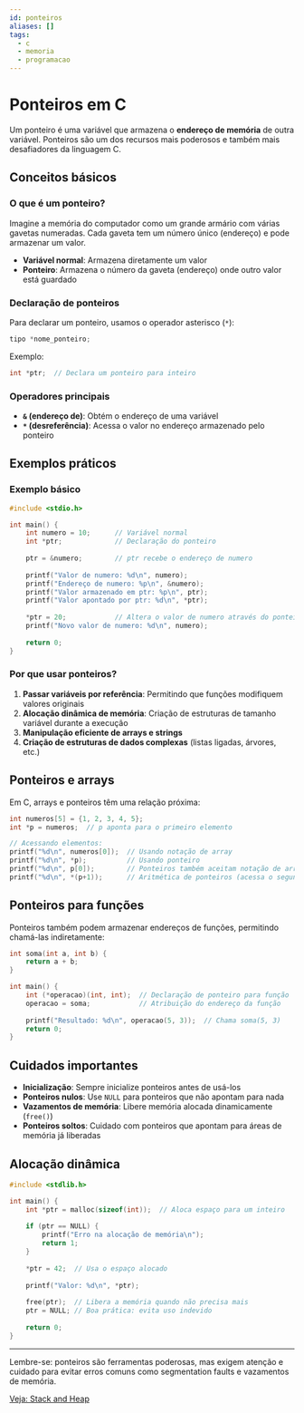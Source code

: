 ```yaml
---
id: ponteiros
aliases: []
tags:
  - c
  - memoria
  - programacao
---
```



# Ponteiros em C

Um ponteiro é uma variável que armazena o **endereço de memória** de outra variável. Ponteiros são um dos recursos mais poderosos e também mais desafiadores da linguagem C.

## Conceitos básicos

### O que é um ponteiro?

Imagine a memória do computador como um grande armário com várias gavetas numeradas. Cada gaveta tem um número único (endereço) e pode armazenar um valor.

- **Variável normal**: Armazena diretamente um valor
- **Ponteiro**: Armazena o número da gaveta (endereço) onde outro valor está guardado

### Declaração de ponteiros

Para declarar um ponteiro, usamos o operador asterisco (`*`):

```c
tipo *nome_ponteiro;
```

Exemplo:
```c
int *ptr;  // Declara um ponteiro para inteiro
```

### Operadores principais

- **`&` (endereço de)**: Obtém o endereço de uma variável
- **`*` (desreferência)**: Acessa o valor no endereço armazenado pelo ponteiro

## Exemplos práticos

### Exemplo básico

```c
#include <stdio.h>

int main() {
    int numero = 10;      // Variável normal
    int *ptr;             // Declaração do ponteiro
    
    ptr = &numero;        // ptr recebe o endereço de numero
    
    printf("Valor de numero: %d\n", numero);
    printf("Endereço de numero: %p\n", &numero);
    printf("Valor armazenado em ptr: %p\n", ptr);
    printf("Valor apontado por ptr: %d\n", *ptr);
    
    *ptr = 20;            // Altera o valor de numero através do ponteiro
    printf("Novo valor de numero: %d\n", numero);
    
    return 0;
}
```

### Por que usar ponteiros?

1. **Passar variáveis por referência**: Permitindo que funções modifiquem valores originais
2. **Alocação dinâmica de memória**: Criação de estruturas de tamanho variável durante a execução
3. **Manipulação eficiente de arrays e strings**
4. **Criação de estruturas de dados complexas** (listas ligadas, árvores, etc.)

## Ponteiros e arrays

Em C, arrays e ponteiros têm uma relação próxima:

```c
int numeros[5] = {1, 2, 3, 4, 5};
int *p = numeros;  // p aponta para o primeiro elemento

// Acessando elementos:
printf("%d\n", numeros[0]);  // Usando notação de array
printf("%d\n", *p);          // Usando ponteiro
printf("%d\n", p[0]);        // Ponteiros também aceitam notação de array
printf("%d\n", *(p+1));      // Aritmética de ponteiros (acessa o segundo elemento)
```

## Ponteiros para funções

Ponteiros também podem armazenar endereços de funções, permitindo chamá-las indiretamente:

```c
int soma(int a, int b) {
    return a + b;
}

int main() {
    int (*operacao)(int, int);  // Declaração de ponteiro para função
    operacao = soma;            // Atribuição do endereço da função
    
    printf("Resultado: %d\n", operacao(5, 3));  // Chama soma(5, 3)
    return 0;
}
```

## Cuidados importantes

- **Inicialização**: Sempre inicialize ponteiros antes de usá-los
- **Ponteiros nulos**: Use `NULL` para ponteiros que não apontam para nada
- **Vazamentos de memória**: Libere memória alocada dinamicamente (`free()`)
- **Ponteiros soltos**: Cuidado com ponteiros que apontam para áreas de memória já liberadas

## Alocação dinâmica

```c
#include <stdlib.h>

int main() {
    int *ptr = malloc(sizeof(int));  // Aloca espaço para um inteiro
    
    if (ptr == NULL) {
        printf("Erro na alocação de memória\n");
        return 1;
    }
    
    *ptr = 42;  // Usa o espaço alocado
    
    printf("Valor: %d\n", *ptr);
    
    free(ptr);  // Libera a memória quando não precisa mais
    ptr = NULL; // Boa prática: evita uso indevido
    
    return 0;
}
```

---

Lembre-se: ponteiros são ferramentas poderosas, mas exigem atenção e cuidado para evitar erros comuns como segmentation faults e vazamentos de memória.

[Veja: Stack and Heap](./stack-heap.md)
